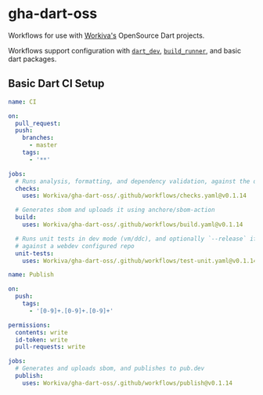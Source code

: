 # gha-dart-oss

Workflows for use with [Workiva's](https://github.com/Workiva) OpenSource Dart projects.

Workflows support configuration with [`dart_dev`](https://github.com/Workiva/dart_dev), [`build_runner`](https://pub.dev/packages/build_runner), and basic dart packages.


## Basic Dart CI Setup
```yaml
name: CI

on:
  pull_request:
  push:
    branches:
      - master
    tags:
      - '**'

jobs:
  # Runs analysis, formatting, and dependency validation, against the dart source
  checks:
    uses: Workiva/gha-dart-oss/.github/workflows/checks.yaml@v0.1.14

  # Generates sbom and uploads it using anchore/sbom-action
  build:
    uses: Workiva/gha-dart-oss/.github/workflows/build.yaml@v0.1.14

  # Runs unit tests in dev mode (vm/ddc), and optionally `--release` if executing
  # against a webdev configured repo
  unit-tests:
    uses: Workiva/gha-dart-oss/.github/workflows/test-unit.yaml@v0.1.14
```

```yaml
name: Publish

on:
  push:
    tags:
      - '[0-9]+.[0-9]+.[0-9]+'

permissions:
  contents: write
  id-token: write
  pull-requests: write

jobs:
  # Generates and uploads sbom, and publishes to pub.dev
  publish:
    uses: Workiva/gha-dart-oss/.github/workflows/publish@v0.1.14
```
